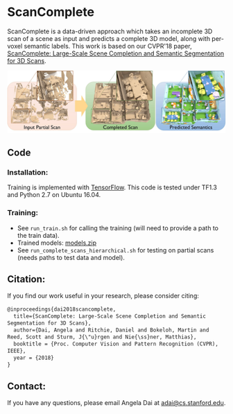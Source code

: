 # ScanComplete

ScanComplete is a data-driven approach which takes an incomplete 3D scan of a scene as input and predicts a complete 3D model, along with per-voxel semantic labels. This work is based on our CVPR'18 paper, [ScanComplete: Large-Scale Scene Completion and Semantic Segmentation for 3D Scans](https://arxiv.org/pdf/1712.10215.pdf).

[<img src="images/teaser_mesh.jpg">](https://arxiv.org/abs/1712.10215)


## Code
### Installation:  
Training is implemented with [TensorFlow](https://www.tensorflow.org/). This code is tested under TF1.3 and Python 2.7 on Ubuntu 16.04.

### Training:  
* See `run_train.sh` for calling the training (will need to provide a path to the train data).
* Trained models: [models.zip](http://dovahkiin.stanford.edu/scancomplete-public/models.zip)
* See `run_complete_scans_hierarchical.sh` for testing on partial scans (needs paths to test data and model).


## Citation:  
If you find our work useful in your research, please consider citing:
```
@inproceedings{dai2018scancomplete,
  title={ScanComplete: Large-Scale Scene Completion and Semantic Segmentation for 3D Scans},
  author={Dai, Angela and Ritchie, Daniel and Bokeloh, Martin and Reed, Scott and Sturm, J{\"u}rgen and Nie{\ss}ner, Matthias},
  booktitle = {Proc. Computer Vision and Pattern Recognition (CVPR), IEEE},
  year = {2018}
}
```

## Contact:
If you have any questions, please email Angela Dai at adai@cs.stanford.edu.
